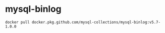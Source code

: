 # mysql-binlog

```
docker pull docker.pkg.github.com/mysql-collections/mysql-binlog:v5.7-1.0.0
```
